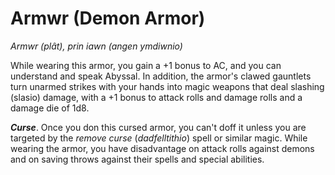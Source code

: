 # Armwr  (Demon Armor)

*Armwr (plât), prin iawn (angen ymdiwnio)*

While wearing this armor, you gain a +1 bonus to AC, and you can understand and speak Abyssal. In addition, the armor's clawed gauntlets turn unarmed strikes with your hands into magic weapons that deal slashing (slasio) damage, with a +1 bonus to attack rolls and damage rolls and a damage die of 1d8.

***Curse***. Once you don this cursed armor, you can't doff it unless you are targeted by the *remove curse* (*dadfelltithio*) spell or similar magic. While wearing the armor, you have disadvantage on attack rolls against demons and on saving throws against their spells and special abilities.